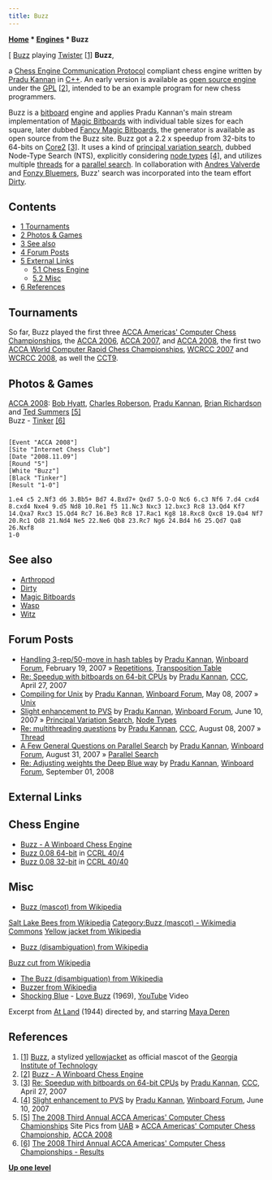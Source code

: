 ```yaml
---
title: Buzz
---
```

**[Home](Home "Home") * [Engines](Engines "Engines") * Buzz**

\[ [Buzz](https://en.wikipedia.org/wiki/Buzz_%28mascot%29) playing [Twister](https://en.wikipedia.org/wiki/Twister_%28game%29) <a id="cite-note-1" href="#cite-ref-1">[1]</a>
**Buzz**,

a [Chess Engine Communication Protocol](Chess_Engine_Communication_Protocol "Chess Engine Communication Protocol") compliant chess engine written by [Pradu Kannan](Pradu_Kannan "Pradu Kannan") in [C++](Cpp "Cpp"). An early version is available as [open source engine](Category:Open_Source "Category:Open Source") under the [GPL](Free_Software_Foundation#GPL "Free Software Foundation") <a id="cite-note-2" href="#cite-ref-2">[2]</a>, intended to be an example program for new chess programmers.

Buzz is a [bitboard](Bitboards "Bitboards") engine and applies Pradu Kannan's main stream implementation of [Magic Bitboards](Magic_Bitboards "Magic Bitboards") with individual table sizes for each square, later dubbed [Fancy Magic Bitboards](Magic_Bitboards#Fancy "Magic Bitboards"), the generator is available as open source from the Buzz site. Buzz got a 2.2 x speedup from 32-bits to 64-bits on [Core2](X86 "X86") <a id="cite-note-3" href="#cite-ref-3">[3]</a>. It uses a kind of [principal variation search](Principal_Variation_Search "Principal Variation Search"), dubbed Node-Type Search (NTS), explicitly considering [node types](Node_Types "Node Types") <a id="cite-note-4" href="#cite-ref-4">[4]</a>, and utilizes multiple [threads](Thread "Thread") for a [parallel search](Parallel_Search "Parallel Search"). In collaboration with [Andres Valverde](Andres_Valverde "Andres Valverde") and [Fonzy Bluemers](Fonzy_Bluemers "Fonzy Bluemers"), Buzz' search was incorporated into the team effort [Dirty](Dirty "Dirty").

## Contents

- [1 Tournaments](#tournaments)
- [2 Photos & Games](#photos-.26-games)
- [3 See also](#see-also)
- [4 Forum Posts](#forum-posts)
- [5 External Links](#external-links)
  - [5.1 Chess Engine](#chess-engine)
  - [5.2 Misc](#misc)
- [6 References](#references)

## Tournaments

So far, Buzz played the first three [ACCA Americas' Computer Chess Championships](ACCA_Americas%27_Computer_Chess_Championship "ACCA Americas' Computer Chess Championship"), the [ACCA 2006](ACCA_2006 "ACCA 2006"), [ACCA 2007](ACCA_2007 "ACCA 2007"), and [ACCA 2008](ACCA_2008 "ACCA 2008"), the first two [ACCA World Computer Rapid Chess Championships](ACCA_World_Computer_Rapid_Chess_Championship "ACCA World Computer Rapid Chess Championship"), [WCRCC 2007](WCRCC_2007 "WCRCC 2007") and [WCRCC 2008](WCRCC_2008 "WCRCC 2008"), as well the [CCT9](CCT9 "CCT9").

## Photos & Games

[](http://aigames.net/ACCA/ACCAChampionships/ACCA2008Championships/SitePics.html)
[ACCA 2008](ACCA_2008 "ACCA 2008"): [Bob Hyatt](Robert_Hyatt "Robert Hyatt"), [Charles Roberson](Charles_Roberson "Charles Roberson"), [Pradu Kannan](Pradu_Kannan "Pradu Kannan"), [Brian Richardson](Brian_Richardson "Brian Richardson") and [Ted Summers](Ted_Summers "Ted Summers") <a id="cite-note-5" href="#cite-ref-5">[5]</a>\
Buzz - [Tinker](Tinker "Tinker") <a id="cite-note-6" href="#cite-ref-6">[6]</a>

```

[Event "ACCA 2008"]
[Site "Internet Chess Club"]
[Date "2008.11.09"]
[Round "5"]
[White "Buzz"]
[Black "Tinker"]
[Result "1-0"]

1.e4 c5 2.Nf3 d6 3.Bb5+ Bd7 4.Bxd7+ Qxd7 5.O-O Nc6 6.c3 Nf6 7.d4 cxd4 
8.cxd4 Nxe4 9.d5 Nd8 10.Re1 f5 11.Nc3 Nxc3 12.bxc3 Rc8 13.Qd4 Kf7 
14.Qxa7 Rxc3 15.Qd4 Rc7 16.Be3 Rc8 17.Rac1 Kg8 18.Rxc8 Qxc8 19.Qa4 Nf7 
20.Rc1 Qd8 21.Nd4 Ne5 22.Ne6 Qb8 23.Rc7 Ng6 24.Bd4 h6 25.Qd7 Qa8 26.Nxf8
1-0

```

## See also

- [Arthropod](Category:Arthropod "Category:Arthropod")
- [Dirty](Dirty "Dirty")
- [Magic Bitboards](Magic_Bitboards "Magic Bitboards")
- [Wasp](Wasp "Wasp")
- [Witz](Witz "Witz")

## Forum Posts

- [Handling 3-rep/50-move in hash tables](http://www.open-aurec.com/wbforum/viewtopic.php?f=4&t=6238) by [Pradu Kannan](Pradu_Kannan "Pradu Kannan"), [Winboard Forum](Computer_Chess_Forums "Computer Chess Forums"), February 19, 2007 » [Repetitions](Repetitions "Repetitions"), [Transposition Table](Transposition_Table "Transposition Table")
- [Re: Speedup with bitboards on 64-bit CPUs](http://www.talkchess.com/forum/viewtopic.php?t=13426&start=5) by [Pradu Kannan](Pradu_Kannan "Pradu Kannan"), [CCC](CCC "CCC"), April 27, 2007
- [Compiling for Unix](http://www.open-aurec.com/wbforum/viewtopic.php?f=4&t=6461) by [Pradu Kannan](Pradu_Kannan "Pradu Kannan"), [Winboard Forum](Computer_Chess_Forums "Computer Chess Forums"), May 08, 2007 » [Unix](Unix "Unix")
- [Slight enhancement to PVS](http://www.open-aurec.com/wbforum/viewtopic.php?f=4&t=6558) by [Pradu Kannan](Pradu_Kannan "Pradu Kannan"), [Winboard Forum](Computer_Chess_Forums "Computer Chess Forums"), June 10, 2007 » [Principal Variation Search](Principal_Variation_Search "Principal Variation Search"), [Node Types](Node_Types "Node Types")
- [Re: multithreading questions](http://www.talkchess.com/forum/viewtopic.php?t=15662&start=5) by [Pradu Kannan](Pradu_Kannan "Pradu Kannan"), [CCC](CCC "CCC"), August 08, 2007 » [Thread](Thread "Thread")
- [A Few General Questions on Parallel Search](http://www.open-aurec.com/wbforum/viewtopic.php?f=4&t=6767) by [Pradu Kannan](Pradu_Kannan "Pradu Kannan"), [Winboard Forum](Computer_Chess_Forums "Computer Chess Forums"), August 31, 2007 » [Parallel Search](Parallel_Search "Parallel Search")
- [Re: Adjusting weights the Deep Blue way](http://www.open-aurec.com/wbforum/viewtopic.php?f=4&t=49450&p=186747#p186747) by [Pradu Kannan](Pradu_Kannan "Pradu Kannan"), [Winboard Forum](Computer_Chess_Forums "Computer Chess Forums"), September 01, 2008

## External Links

## Chess Engine

- [Buzz - A Winboard Chess Engine](http://www.pradu.us/old/Nov27_2008/Buzz/)
- [Buzz 0.08 64-bit](http://www.computerchess.org.uk/ccrl/404/cgi/engine_details.cgi?match_length=30&print=Details+%28text%29&eng=Buzz%200.08%2064-bit) in [CCRL 40/4](CCRL "CCRL")
- [Buzz 0.08 32-bit](http://www.computerchess.org.uk/ccrl/4040/cgi/engine_details.cgi?print=Details&each_game=1&eng=Buzz%200.08%2032-bit#Buzz_0_08_32-bit) in [CCRL 40/40](CCRL "CCRL")

## Misc

- [Buzz (mascot) from Wikipedia](https://en.wikipedia.org/wiki/Buzz_%28mascot%29)

[Salt Lake Bees from Wikipedia](https://en.wikipedia.org/wiki/Salt_Lake_Bees)
[Category:Buzz (mascot) - Wikimedia Commons](http://commons.wikimedia.org/wiki/Category:Buzz_%28mascot%29)
[Yellow jacket from Wikipedia](https://en.wikipedia.org/wiki/Yellow_jacket)

- [Buzz (disambiguation) from Wikipedia](https://en.wikipedia.org/wiki/Buzz)

[Buzz cut from Wikipedia](https://en.wikipedia.org/wiki/Buzz_cut)

- [The Buzz (disambiguation) from Wikipedia](https://en.wikipedia.org/wiki/The_Buzz)
- [Buzzer from Wikipedia](https://en.wikipedia.org/wiki/Buzzer)
- [Shocking Blue](Category:Shocking_Blue "Category:Shocking Blue") - [Love Buzz](https://en.wikipedia.org/wiki/Love_Buzz) (1969), [YouTube](https://en.wikipedia.org/wiki/YouTube) Video

Excerpt from [At Land](https://en.wikipedia.org/wiki/At_Land) (1944) directed by, and starring [Maya Deren](https://en.wikipedia.org/wiki/Maya_Deren)

## References

1. <a id="cite-ref-1" href="#cite-note-1">[1]</a> [Buzz](https://en.wikipedia.org/wiki/Buzz_%28mascot%29), a stylized [yellowjacket](https://en.wikipedia.org/wiki/Yellow_jacket) as official mascot of the [Georgia Institute of Technology](Georgia_Institute_of_Technology "Georgia Institute of Technology")
1. <a id="cite-ref-2" href="#cite-note-2">[2]</a> [Buzz - A Winboard Chess Engine](http://www.pradu.us/old/Nov27_2008/Buzz/)
1. <a id="cite-ref-3" href="#cite-note-3">[3]</a> [Re: Speedup with bitboards on 64-bit CPUs](http://www.talkchess.com/forum/viewtopic.php?t=13426&start=5) by [Pradu Kannan](Pradu_Kannan "Pradu Kannan"), [CCC](CCC "CCC"), April 27, 2007
1. <a id="cite-ref-4" href="#cite-note-4">[4]</a> [Slight enhancement to PVS](http://www.open-aurec.com/wbforum/viewtopic.php?f=4&t=6558) by [Pradu Kannan](Pradu_Kannan "Pradu Kannan"), [Winboard Forum](Computer_Chess_Forums "Computer Chess Forums"), June 10, 2007
1. <a id="cite-ref-5" href="#cite-note-5">[5]</a> [The 2008 Third Annual ACCA Americas' Computer Chess Chamionships](http://aigames.net/ACCA/ACCAChampionships/ACCA2008Championships/SitePics.html) Site Pics from [UAB](University_of_Alabama_at_Birmingham "University of Alabama at Birmingham") » [ACCA Americas' Computer Chess Championship](ACCA_Americas%27_Computer_Chess_Championship "ACCA Americas' Computer Chess Championship"), [ACCA 2008](ACCA_2008 "ACCA 2008")
1. <a id="cite-ref-6" href="#cite-note-6">[6]</a> [The 2008 Third Annual ACCA Americas' Computer Chess Championships - Results](http://aigames.net/ACCA/ACCAChampionships/ACCA2008Championships/2008ACCCResults.html)

**[Up one level](Engines "Engines")**

